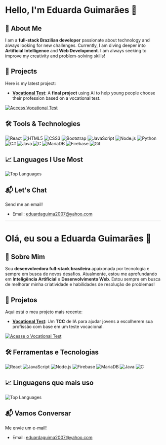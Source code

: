 # Hello, I'm Eduarda Guimarães 👋

## 🌱 About Me
I am a **full-stack Brazilian developer** passionate about technology and always looking for new challenges. Currently, I am diving deeper into **Artificial Intelligence** and **Web Development**. I am always seeking to improve my creativity and problem-solving skills!

## 🚀 Projects

Here is my latest project:

- **[Vocational Test](https://vocationaltest.com.br)**: A **final project** using AI to help young people choose their profession based on a vocational test.

[![Access Vocational Test](https://img.shields.io/badge/Access_the_Vocational_Test-FF5733?style=for-the-badge&logo=google-chrome&logoColor=white&logoWidth=20&color=FF5733)](https://vocationaltest.com.br)

## 🛠️ Tools & Technologies

![React](https://img.shields.io/badge/-React-61DAFB?style=flat&logo=react&logoColor=black)
![HTML5](https://img.shields.io/badge/-HTML5-E34F26?style=flat&logo=html5&logoColor=white)
![CSS3](https://img.shields.io/badge/-CSS3-1572B6?style=flat&logo=css3&logoColor=white)
![Bootstrap](https://img.shields.io/badge/-Bootstrap-563D7C?style=flat&logo=bootstrap&logoColor=white)
![JavaScript](https://img.shields.io/badge/-JavaScript-FFD700?style=flat&logo=javascript&logoColor=black)
![Node.js](https://img.shields.io/badge/-Node.js-339933?style=flat&logo=node.js&logoColor=white)
![Python](https://img.shields.io/badge/-Python-3776AB?style=flat&logo=python&logoColor=white)
![C#](https://img.shields.io/badge/-C%23-239120?style=flat&logo=c-sharp&logoColor=white)
![Java](https://img.shields.io/badge/-Java-007396?style=flat&logo=java&logoColor=white)
![C](https://img.shields.io/badge/-C-A8B9CC?style=flat&logo=c&logoColor=white)
![MariaDB](https://img.shields.io/badge/-MariaDB-003545?style=flat&logo=mariadb&logoColor=white)
![Firebase](https://img.shields.io/badge/-Firebase-FFCA28?style=flat&logo=firebase&logoColor=black)
![Git](https://img.shields.io/badge/-Git-F05032?style=flat&logo=git&logoColor=white)

## 📈 Languages I Use Most

![Top Languages](https://github-readme-stats.vercel.app/api/top-langs/?username=eduarda-guimaraes&layout=compact&theme=radical)

## 📬 Let's Chat

Send me an email!

- Email: [eduardaguima2007@yahoo.com](mailto:eduardaguima2007@yahoo.com)

---

# Olá, eu sou a Eduarda Guimarães 👋

## 🌱 Sobre Mim
Sou **desenvolvedora full-stack brasileira** apaixonada por tecnologia e sempre em busca de novos desafios. Atualmente, estou me aprofundando em **Inteligência Artificial** e **Desenvolvimento Web**. Estou sempre em busca de melhorar minha criatividade e habilidades de resolução de problemas!

## 🚀 Projetos

Aqui está o meu projeto mais recente:

- **[Vocational Test](https://vocationaltest.com.br)**: Um **TCC** de IA para ajudar jovens a escolherem sua profissão com base em um teste vocacional.

[![Acesse o Vocational Test](https://img.shields.io/badge/Acesse_o_Vocational_Test-FF5733?style=for-the-badge&logo=google-chrome&logoColor=white&logoWidth=20&color=FF5733)](https://vocationaltest.com.br)

## 🛠️ Ferramentas e Tecnologias

![React](https://img.shields.io/badge/-React-61DAFB?style=flat&logo=react&logoColor=black)
![JavaScript](https://img.shields.io/badge/-JavaScript-FFD700?style=flat&logo=javascript&logoColor=black)
![Node.js](https://img.shields.io/badge/-Node.js-339933?style=flat&logo=node.js&logoColor=white)
![Firebase](https://img.shields.io/badge/-Firebase-FFCA28?style=flat&logo=firebase&logoColor=black)
![MariaDB](https://img.shields.io/badge/-MariaDB-003545?style=flat&logo=mariadb&logoColor=white)
![Java](https://img.shields.io/badge/-Java-007396?style=flat&logo=java&logoColor=white)
![C](https://img.shields.io/badge/-C-A8B9CC?style=flat&logo=c&logoColor=white)

## 📈 Linguagens que mais uso

![Top Languages](https://github-readme-stats.vercel.app/api/top-langs/?username=eduarda-guimaraes&layout=compact&theme=radical)

## 📬 Vamos Conversar

Me envie um e-mail!

- Email: [eduardaguima2007@yahoo.com](mailto:eduardaguima2007@yahoo.com)
